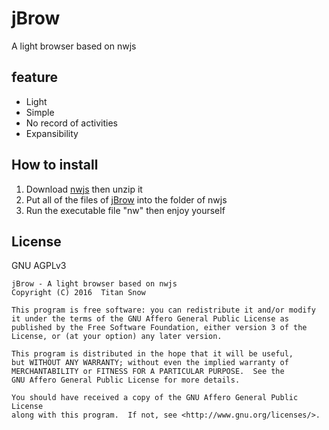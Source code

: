 # jBrow
A light browser based on nwjs

## feature
* Light
* Simple
* No record of activities
* Expansibility

## How to install
1. Download [nwjs](http://nwjs.io/) then unzip it
2. Put all of the files of [jBrow](https://github.com/TitanSnow/jBrow/) into the folder of nwjs
3. Run the executable file "nw" then enjoy yourself

## License
GNU AGPLv3

    jBrow - A light browser based on nwjs
    Copyright (C) 2016  Titan Snow

    This program is free software: you can redistribute it and/or modify
    it under the terms of the GNU Affero General Public License as
    published by the Free Software Foundation, either version 3 of the
    License, or (at your option) any later version.

    This program is distributed in the hope that it will be useful,
    but WITHOUT ANY WARRANTY; without even the implied warranty of
    MERCHANTABILITY or FITNESS FOR A PARTICULAR PURPOSE.  See the
    GNU Affero General Public License for more details.

    You should have received a copy of the GNU Affero General Public License
    along with this program.  If not, see <http://www.gnu.org/licenses/>.
